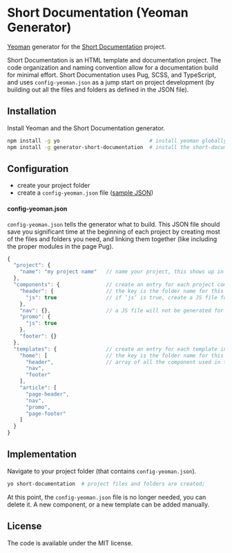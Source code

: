 # Short Documentation (Yeoman Generator)

[Yeoman](http://yeoman.io) generator for the [Short Documentation](https://github.com/Longfilename/short-documentation/tree/master/app/templates) project.

Short Documentation is an HTML template and documentation project. The code organization and naming convention allow for a documentation build for minimal effort. Short Documentation uses Pug, SCSS, and TypeScript, and uses `config-yeoman.json` as a jump start on project development (by building out all the files and folders as defined in the JSON file).

## Installation

Install Yeoman and the Short Documentation generator.

```bash
npm install -g yo                             # install yeoman globally;
npm install -g generator-short-documentation  # install the short-documentation generator globally;
```

## Configuration

- create your project folder
- create a `config-yeoman.json` file ([sample JSON](./config-yeoman.json))

#### config-yeoman.json

`config-yeoman.json` tells the generator what to build. This JSON file should save you significant time at the beginning of each project by creating most of the files and folders you need, and linking them together (like including the proper modules in the page Pug).

```javascript
{
  "project": {
    "name": "my project name"   // name your project, this shows up in the readme;
  },
  "components": {               // create an entry for each project component;
    "header": {                 // the key is the folder name for this component;
      "js": true                // if ‘js’ is true, create a JS file for this component;
    },
    "nav": {},                  // a JS file will not be generated for this component;
    "promo": {
      "js": true
    },
    "footer": {}
  },
  "templates": {                // create an entry for each template in this project;
    "home": [                   // the key is the folder name for this template;
      "header",                 // array of all the component used in this template;
      "nav",
      "footer"
    ],
    "article": [
      "page-header",
      "nav",
      "promo",
      "page-footer"
    ]
  }
}
```

## Implementation

Navigate to your project folder (that contains `config-yeoman.json`).

```bash
yo short-documentation  # project files and folders are created;
```

At this point, the `config-yeoman.json` file is no longer needed, you can delete it. A new component, or a new template can be added manually.

## License

The code is available under the MIT license.
